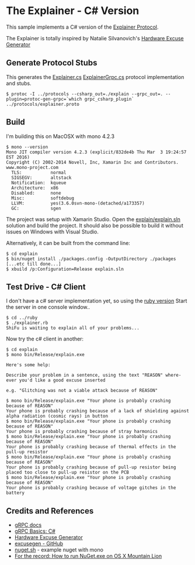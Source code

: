 # The Explainer - C# Version

This sample implements a C# version of the
[Explainer Protocol](../protocols/explainer.proto).

The Explainer is totally inspired by Natalie Silvanovich's
[Hardware Excuse Generator](http://natashenka.ca/hardware-excuse-generator/)

## Generate Protocol Stubs

This generates the [Explainer.cs](./Explainer.cs) [ExplainerGrpc.cs](./ExplainerGrpc.cs) protocol implementation and stubs.

```
$ protoc -I ../protocols --csharp_out=./explain --grpc_out=. --plugin=protoc-gen-grpc=`which grpc_csharp_plugin` ../protocols/explainer.proto
```

## Build

I'm building this on MacOSX with mono 4.2.3

```
$ mono --version
Mono JIT compiler version 4.2.3 (explicit/832de4b Thu Mar  3 19:24:57 EST 2016)
Copyright (C) 2002-2014 Novell, Inc, Xamarin Inc and Contributors. www.mono-project.com
  TLS:           normal
  SIGSEGV:       altstack
  Notification:  kqueue
  Architecture:  x86
  Disabled:      none
  Misc:          softdebug
  LLVM:          yes(3.6.0svn-mono-(detached/a173357)
  GC:            sgen
```

The project was setup with Xamarin Studio.
Open the [explain/explain.sln](./explain/explain.sln) solution and build the project.
It should also be possible to build it without issues on Windows with Visual Studio.


Alternatively, it can be built from the command line:

```
$ cd explain
$ bin/nuget install ./packages.config -OutputDirectory ./packages
[...etc till done...]
$ xbuild /p:Configuration=Release explain.sln
```

## Test Drive - C# Client

I don't have a c# server implementation yet, so using the [ruby version](../ruby)
Start the server in one console window..

```
$ cd ../ruby
$ ./explainer.rb
ShiFu is waiting to explain all of your problems...

```

Now try the c# client in another:

```
$ cd explain
$ mono bin/Release/explain.exe

Here's some help:

Describe your problem in a sentence, using the text "REASON" where-ever you'd like a good excuse inserted

e.g. "Glitching was not a viable attack because of REASON"

$ mono bin/Release/explain.exe "Your phone is probably crashing because of REASON"
Your phone is probably crashing because of a lack of shielding against alpha radiation (cosmic rays) in button
$ mono bin/Release/explain.exe "Your phone is probably crashing because of REASON"
Your phone is probably crashing because of stray harmonics
$ mono bin/Release/explain.exe "Your phone is probably crashing because of REASON"
Your phone is probably crashing because of thermal effects in the pull-up resistor
$ mono bin/Release/explain.exe "Your phone is probably crashing because of REASON"
Your phone is probably crashing because of pull-up resistor being placed too close to pull-up resistor on the PCB
$ mono bin/Release/explain.exe "Your phone is probably crashing because of REASON"
Your phone is probably crashing because of voltage gitches in the battery
```

## Credits and References
* [gRPC docs](http://www.grpc.io/docs/)
* [gRPC Basics: C#](http://www.grpc.io/docs/tutorials/basic/csharp.html)
* [Hardware Excuse Generator](http://natashenka.ca/hardware-excuse-generator/)
* [excusegen - GitHub](https://github.com/natashenka/excusegen)
* [nuget.sh](https://gist.github.com/andypiper/2636885) - example nuget with mono
* [For the record: How to run NuGet.exe on OS X Mountain Lion](https://orientman.wordpress.com/2012/12/29/for-the-record-how-to-run-nuget-exe-on-os-x-mountain-lion/)
